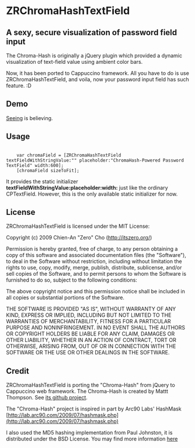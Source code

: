 ZRChromaHashTextField
=====================

## A sexy, secure visualization of password field input

The Chroma-Hash is originally a jQuery plugin which provided a dynamic visualization of text-field value using ambient color bars.

Now, it has been ported to Cappuccino framework. All you have to do is use ZRChromaHashTextField, and voila, now your password input field has such feature. :D

## Demo

[Seeing](http://itszero.github.com/ZRChromaHashTextField/) is believing. 

## Usage

<code>
	var chromaField = [ZRChromaHashTextField textFieldWithStringValue:"" placeholder:"ChromaHash-Powered Password TextField" width:600];
    [chromaField sizeToFit];
</code>

It provides the static initializer **textFieldWithStringValue:placeholder:width:** just like the ordinary CPTextField. However, this is the only available static initializer for now.

## License

ZRChromaHashTextField is licensed under the MIT License:

  Copyright (c) 2009 Chien-An "Zero" Cho (http://itszero.org/)

  Permission is hereby granted, free of charge, to any person obtaining a copy
  of this software and associated documentation files (the "Software"), to deal
  in the Software without restriction, including without limitation the rights
  to use, copy, modify, merge, publish, distribute, sublicense, and/or sell
  copies of the Software, and to permit persons to whom the Software is
  furnished to do so, subject to the following conditions:

  The above copyright notice and this permission notice shall be included in
  all copies or substantial portions of the Software.

  THE SOFTWARE IS PROVIDED "AS IS", WITHOUT WARRANTY OF ANY KIND, EXPRESS OR
  IMPLIED, INCLUDING BUT NOT LIMITED TO THE WARRANTIES OF MERCHANTABILITY,
  FITNESS FOR A PARTICULAR PURPOSE AND NONINFRINGEMENT. IN NO EVENT SHALL THE
  AUTHORS OR COPYRIGHT HOLDERS BE LIABLE FOR ANY CLAIM, DAMAGES OR OTHER
  LIABILITY, WHETHER IN AN ACTION OF CONTRACT, TORT OR OTHERWISE, ARISING FROM,
  OUT OF OR IN CONNECTION WITH THE SOFTWARE OR THE USE OR OTHER DEALINGS IN
  THE SOFTWARE.

## Credit

ZRChromaHashTextField is porting the "Chroma-Hash" from jQuery to Cappuccino web framework. The Chroma-Hash is created by Mattt Thompson. See [its github project](http://github.com/mattt/Chroma-Hash).

The "Chroma-Hash" project is inspired in part by Arc90 Labs' HashMask  
[http://lab.arc90.com/2009/07/hashmask.php](http://lab.arc90.com/2009/07/hashmask.php)

I also used the MD5 hashing implementation from Paul Johnston, it is distributed under the BSD License. You may find more information [here](http://pajhome.org.uk/crypt/md5)

